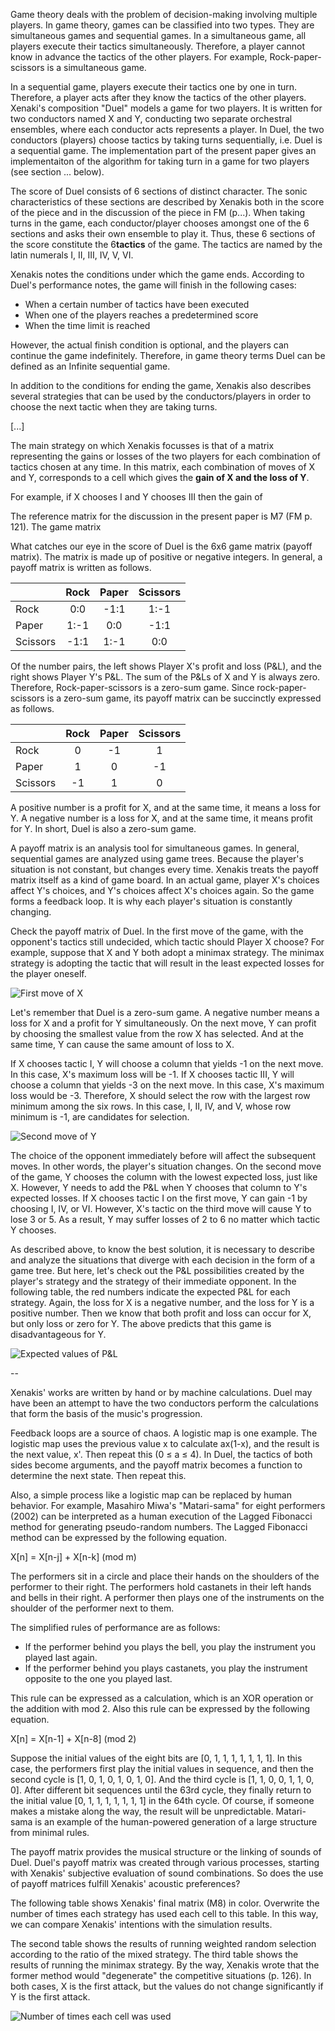 Game theory deals with the problem of decision-making involving multiple players.
In game theory, games can be classified into two types.
They are simultaneous games and sequential games.
In a simultaneous game, all players execute their tactics simultaneously.
Therefore, a player cannot know in advance the tactics of the other players.
For example, Rock-paper-scissors is a simultaneous game.

<!--
ゲーム理論は、複数の主体が関わる意思決定の問題を扱う。
ゲーム理論において、ゲームは2種類に分類できる。
simultaneous gameとsequential gameである。
simultaneous gameにおいて、全てのプレイヤーは同時に戦術を実行する。
そのため、プレイヤーは他のプレイヤーの戦術を事前に知ることはできない。
例えばRock–paper–scissorsはsimultaneous gameである。
-->

In a sequential game, players execute their tactics one by one in turn. Therefore, a player acts after they know the tactics of the other players. Xenaki's composition "Duel" models a game for two players. It is written for two conductors named X and Y, conducting two separate orchestral ensembles, where each conductor acts represents a player. In Duel, the two conductors (players) choose tactics by taking turns sequentially, i.e. Duel is a sequential game. The implementation part of the present paper gives an implementaiton of the algorithm for taking turn in a game for two players (see section ... below). 

<!--
sequential gameにおいて、プレイヤーは一人ずつ順番に戦術を実行する。
そのため、プレイヤーは他のプレイヤーの戦術を知った後で行動する。
Duelは、2人の指揮者（プレイヤー）が交互に戦術を選択する。
従ってsequential gameと定義できる。
-->

The score of Duel consists of 6 sections of distinct character.  The sonic characteristics of these sections are described by Xenakis both in the score of the piece and in the discussion of the piece in FM (p...). When taking turns in the game, each conductor/player chooses amongst one of the 6 sections and asks their own ensemble to play it.  Thus, these 6 sections of the score constitute the 6**tactics** of the game.  The tactics are named by the latin numerals I, II, III, IV, V, VI.

Xenakis notes the conditions under which the game ends.
According to Duel's performance notes, the game will finish in the following cases:

- When a certain number of tactics have been executed
- When one of the players reaches a predetermined score
- When the time limit is reached

However, the actual finish condition is optional, and the players can continue the game indefinitely.
Therefore, in game theory terms Duel can be defined as an Infinite sequential game.

<!--
加えて、クセナキスはゲームの終了条件について記している。
Duelのパフォーマンスノートによると、以下の場合にゲームは終了する。
- 一定の数の戦術が選択された場合
- どちらかのプレイヤーが事前に決められた得点に達した場合
- 制限時間に達した場合
とはいえ実際の終了条件は任意であり、無限に続けることもできる。
そのためDuelは、ゲーム理論の用語ではInfinite sequential gameと定義できる。
-->

In addition to the conditions for ending the game, Xenakis also describes several strategies that can be used by the conductors/players in order to choose the next tactic when they are taking turns. 

[...]

The main strategy on which Xenakis focusses is that of a matrix representing the gains or losses of the two players for each combination of tactics chosen at any time.  In this matrix, each combination of moves of X and Y, corresponds to a cell which gives the **gain of X and the loss of Y**. 

For example, if X chooses I and Y chooses III then the gain of 

The reference matrix for the discussion in the present paper is M7 (FM p. 121). The game matrix 




What catches our eye in the score of Duel is the 6x6 game matrix (payoff matrix).
The matrix is made up of positive or negative integers.
In general, a payoff matrix is written as follows.

<!--
Duelのスコアで我々の目を引くのは6x6のゲーム行列（payoff matrix）である。
その行列は正または負の整数から出来ている。
一般的に、payoff matrixは次のように表記される。
-->

|  | Rock | Paper | Scissors |
| :--- | :--: | :--: | :--: |
| Rock | 0:0 | -1:1 | 1:-1 |
| Paper | 1:-1 | 0:0 | -1:1 |
| Scissors | -1:1 | 1:-1 | 0:0 |

Of the number pairs, the left shows Player X's profit and loss (P&L), and the right shows Player Y's P&L.
The sum of the P&Ls of X and Y is always zero.
Therefore, Rock-paper-scissors is a zero-sum game.
Since rock-paper-scissors is a zero-sum game, its payoff matrix can be succinctly expressed as follows.

<!--
数のペアのうち、左はプレイヤーXの損益(P&L)、右はプレイヤーYのP&Lを示す。
XとYのP&Lの合計は常に0である。
よってRock–paper–scissorsはゼロサムゲームである。
Rock–paper–scissorsはゼロサムゲームであるので、そのpayoff matrixは次のように簡潔に表記できる。
-->

|  | Rock | Paper | Scissors |
| :--- | :--: | :--: | :--: |
| Rock | 0 | -1 | 1 |
| Paper | 1 | 0 | -1 |
| Scissors | -1 | 1 | 0 |

A positive number is a profit for X, and at the same time, it means a loss for Y.
A negative number is a loss for X, and at the same time, it means profit for Y.
In short, Duel is also a zero-sum game.

<!--
正数はXの利益である。そして同時にYの損失を意味する。
負数はXの損失である。そして同時にYの利益を意味する。
要するにDuelもまたゼロサムゲームである。
-->

A payoff matrix is an analysis tool for simultaneous games.
In general, sequential games are analyzed using game trees.
Because the player's situation is not constant, but changes every time.
Xenakis treats the payoff matrix itself as a kind of game board.
In an actual game, player X's choices affect Y's choices, and Y's choices affect X's choices again.
So the game forms a feedback loop.
It is why each player's situation is constantly changing.

<!--
実はpayoff matrixはsimultaneous gameの分析ツールである。
一般的にsequential gameはgame treeを用いて分析される。
プレイヤーの状況が一定ではなく、毎回変化するためである。
クセナキスは、payoff matrixそれ自体を一種のゲーム盤として扱っている。
実際のゲームでは、プレイヤーXの選択がYの選択に影響を与え、Yの選択が再びXの選択に影響を与える。
言わばゲームはフィードバックループを形成する。
そのために各プレイヤーの状況は常に変化する。
-->

Check the payoff matrix of Duel.
In the first move of the game, with the opponent's tactics still undecided, which tactic should Player X choose?
For example, suppose that X and Y both adopt a minimax strategy.
The minimax strategy is adopting the tactic that will result in the least expected losses for the player oneself.

<!--
Duelのpayoff matrixで確認しよう。
ゲームの第一手、つまり対戦相手の戦術がまだ決まっていない状態で、プレイヤーXはどの戦術を選ぶべきか？
例えば、XとYは共にミニマックス戦略を採ると仮定する。
ミニマックス戦略とは、自分の未来の損失が最も少なくなる戦術を採用する戦略だ。
-->

![First move of X](Xmov1.PNG)

Let's remember that Duel is a zero-sum game.
A negative number means a loss for X and a profit for Y simultaneously.
On the next move, Y can profit by choosing the smallest value from the row X has selected.
And at the same time, Y can cause the same amount of loss to X.

<!--
Duelはゼロサムゲームであることを思い出そう。
Xにとって負数は、Xの損失であり、同時にYの利益を意味する。
次の手で、YはXが選択した行の中から、最小値を選んで利益を得られる。
そして同時に、YはXに同量の損失を与えることができる。
-->

If X chooses tactic I, Y will choose a column that yields -1 on the next move. In this case, X's maximum loss will be -1.
If X chooses tactic III, Y will choose a column that yields -3 on the next move. In this case, X's maximum loss would be -3.
Therefore, X should select the row with the largest row minimum among the six rows.
In this case, I, II, IV, and V, whose row minimum is -1, are candidates for selection.

<!--
XがIを選んだ場合、Yは次の一手で-1が得られる列を選択するだろう。この場合Xの最大損失は-1となる。
XがIIIを選んだ場合、Yは次の一手で-3が得られる列を選択するだろう。この場合Xの最大損失は-3となる。
従って、Xは6つの行の中から行の最小値が最大である行を選択すべきである。
この場合は、行の最小値が-1であるI, II, IV, Vが選択の候補である。
-->

![Second move of Y](Ymov2.png)

The choice of the opponent immediately before will affect the subsequent moves.
In other words, the player's situation changes.
On the second move of the game, Y chooses the column with the lowest expected loss, just like X.
However, Y needs to add the P&L when Y chooses that column to Y's expected losses.
If X chooses tactic I on the first move, Y can gain -1 by choosing I, IV, or VI.
However, X's tactic on the third move will cause Y to lose 3 or 5.
As a result, Y may suffer losses of 2 to 6 no matter which tactic Y chooses.

<!--
直前の相手の選択が以降の手に影響する。
すなわちプレイヤーの状況が変化する。
ゲームの第二手で、YはXと同じように、自分の未来の損失が最も少なくなる列を選ぶ。
ただしYは、その列を選んだ時に生じるP&Lを未来の損失に加算する必要がある。
第一手でXが戦術Iを選択した場合、YはI, IV, VIを選択することで-1の利益を得られる。
しかし第三手のXの戦術によってYは3または5の損失を受けるだろう。
結果として、Yはどの戦術を選択しても2から6の損失を受ける可能性がある。
-->

As described above, to know the best solution, it is necessary to describe and analyze the situations that diverge with each decision in the form of a game tree.
But here, let's check out the P&L possibilities created by the player's strategy and the strategy of their immediate opponent.
In the following table, the red numbers indicate the expected P&L for each strategy.
Again, the loss for X is a negative number, and the loss for Y is a positive number.
Then we know that both profit and loss can occur for X, but only loss or zero for Y.
The above predicts that this game is disadvantageous for Y.

<!--
以上のように、最善策を知るためには、各意思決定によって分岐する状況をgame treeの形で記述し、分析することが必要である。
しかしここでは、プレイヤーの戦略と直前の相手の戦略が生み出すP&Lの可能性を確認しよう。
次の表で、赤い数は、各戦略の予想されるP&Lを示す。
繰り返しになるが、Xにとっての損失は負数、Yにとっての損失は正数である。
すると、Xには利益も損失も起こり得るが、Yには損失または0しかないことがわかる。
以上により、このゲームはYにとって不利であることが予想される。
-->

![Expected values of P&L](PL.png)

--

Xenakis' works are written by hand or by machine calculations.
Duel may have been an attempt to have the two conductors perform the calculations that form the basis of the music's progression.

<!--
クセナキスの作品は、手計算や機械による計算によって書かれている。
Duelは、音楽の進行の根拠となる計算それ自体を、2人の指揮者に行なわせる試みだったのではないか。
-->

Feedback loops are a source of chaos.
A logistic map is one example.
The logistic map uses the previous value x to calculate ax(1-x), and the result is the next value, x'.
Then repeat this (0 ≤ a ≤ 4).
In Duel, the tactics of both sides become arguments, and the payoff matrix becomes a function to determine the next state.
Then repeat this.

<!--
フィードバックループはカオスの源である。
logistic mapはその一例である。
logistic mapは直前の値xを使ってax(1-x)を計算し、その結果を次の値x'とする。
そしてこれを繰り返す(0 ≤ a ≤ 4)。
Duelでは、双方の戦術が引数となり、payoff matrixが関数となって、次の状態を決定する。
そしてこれを繰り返す。
-->

Also, a simple process like a logistic map can be replaced by human behavior.
For example, Masahiro Miwa's "Matari-sama" for eight performers (2002) can be interpreted as a human execution of the Lagged Fibonacci method for generating pseudo-random numbers.
The Lagged Fibonacci method can be expressed by the following equation.

X[n] = X[n-j] + X[n-k] (mod m)

<!--
また、logistic mapのようなシンプルなプロセスは、人間の動作で置き換えることができる。
例えば、8人のパフォーマーのための三輪眞弘の「またりさま」は、擬似乱数を生成するためのLagged Fibonacci法を人間が実行するものと解釈できる。
the Lagged Fibonacci methodは以下の数式で表現できる。
-->

The performers sit in a circle and place their hands on the shoulders of the performer to their right.
The performers hold castanets in their left hands and bells in their right.
A performer then plays one of the instruments on the shoulder of the performer next to them.

<!--
パフォーマーたちは円を描くように座り、右隣のパフォーマーの両肩に両手を乗せる。
パフォーマーたちは、左手にカスタネット、右手に鈴を持っている。
そして隣のパフォーマーの肩を使って、いずれかの楽器を演奏する。
-->

The simplified rules of performance are as follows:
- If the performer behind you plays the bell, you play the instrument you played last again.
- If the performer behind you plays castanets, you play the instrument opposite to the one you played last.

<!--
簡略化した演奏のルールは次の通り:
- 背後の者が鈴を演奏した場合、最後に自分が演奏した楽器を再び演奏する。
- 背後の者がカスタネットを演奏した場合、最後に自分が演奏したのと反対の楽器を演奏する。
-->

This rule can be expressed as a calculation, which is an XOR operation or the addition with mod 2.
Also this rule can be expressed by the following equation.

X[n] = X[n-1] + X[n-8] (mod 2)

Suppose the initial values of the eight bits are [0, 1, 1, 1, 1, 1, 1, 1].
In this case, the performers first play the initial values in sequence, and then the second cycle is [1, 0, 1, 0, 1, 0, 1, 0].
And the third cycle is [1, 1, 0, 0, 1, 1, 0, 0].
After different bit sequences until the 63rd cycle, they finally return to the initial value [0, 1, 1, 1, 1, 1, 1, 1] in the 64th cycle.
Of course, if someone makes a mistake along the way, the result will be unpredictable.
Matari-sama is an example of the human-powered generation of a large structure from minimal rules.

<!--
このルールを計算として表現するとXOR演算またはmod 2の加算である。
8つのビットの初期値が[0, 1, 1, 1, 1, 1, 1, 1]だとする。
この場合、まずパフォーマーたちが初期値を順番に演奏した後、第2サイクルは[1, 0, 1, 0, 1, 0, 1, 0]となる。
そして第3サイクルは[1, 1, 0, 0, 1, 1, 0, 0]となる。
第63サイクルまで異なるビット列が続いた後で、第64サイクルでやっと初期値[0, 1, 1, 1, 1, 1, 1, 1]に戻る。
もちろん、途中で誰かが間違えれば、結果は予測不能になる。
「またりさま」は、人力によって、最小のルールから大きな構造を生成する一つの例だ。
-->

The payoff matrix provides the musical structure or the linking of sounds of Duel.
Duel's payoff matrix was created through various processes, starting with Xenakis' subjective evaluation of sound combinations.
So does the use of payoff matrices fulfill Xenakis' acoustic preferences?

<!--
Duelの音楽的構造、すなわちサウンドの連結はpayoff matrixによってもたらされる。
Duelのpayoff matrixは、クセナキスの主観に基づくサウンドの組み合わせの評価からスタートし、様々な過程を経て作成された。
それでは、payoff matrixの使用によって、クセナキスの音響的嗜好は本当に実現するだろうか？
-->

The following table shows Xenakis' final matrix (M8) in color.
Overwrite the number of times each strategy has used each cell to this table.
In this way, we can compare Xenakis' intentions with the simulation results.

<!--
以下の表は最終的にクセナキスが掲げた行列(M8)を色付けしたものだ。
それぞれの戦略によって、各セルが使用された回数を、この表に上書きする。
この方法で、クセナキスの意図とシミュレーション結果の比較を行なう。
1ゲームを50ムーブとし、10000ゲームのシミュレーションを行なった。
-->

The second table shows the results of running weighted random selection according to the ratio of the mixed strategy.
The third table shows the results of running the minimax strategy.
By the way, Xenakis wrote that the former method would "degenerate" the competitive situations (p. 126).
In both cases, X is the first attack, but the values do not change significantly if Y is the first attack.

<!--
第2の表は、クセナキスによる混合戦略の比率に従って、Weighted Random Selectionを実行した結果である。
第3の表は、minimax strategyを実行した結果である。
ところでクセナキスは、前者の方法は競争をdegenerateさせると書いた。
どちらの場合もXが先攻ですが、Yが先攻でも値は大きく変わりません。
-->

![Number of times each cell was used](count.png)
